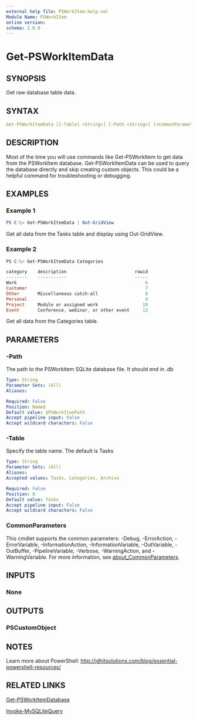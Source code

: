 ```yaml
---
external help file: PSWorkItem-help.xml
Module Name: PSWorkItem
online version:
schema: 2.0.0
---
```


# Get-PSWorkItemData

## SYNOPSIS

Get raw database table data.

## SYNTAX

```yaml
Get-PSWorkItemData [[-Table] <String>] [-Path <String>] [<CommonParameters>]
```

## DESCRIPTION

Most of the time you will use commands like Get-PSWorkItem to get data from the PSWorkItem database. Get-PSWorkItemData can be used to query the database directly and skip creating custom objects. This could  be a helpful command for troubleshooting or debugging.

## EXAMPLES

### Example 1

```powershell
PS C:\> Get-PSWorkItemData | Out-GridView
```

Get all data from the Tasks table and display using Out-GridView.

### Example 2

```powershell
PS C:\> Get-PSWorkItemData Categories

category    description                          rowid
--------    -----------                          -----
Work                                                 6
Customer                                             7
Other       Miscellaneous catch-all                  8
Personal                                             9
Project     Module or assigned work                 10
Event       Conference, webinar, or other event     12
```

Get all data from the Categories table.

## PARAMETERS

### -Path

The path to the PSWorkitem SQLite database file.
It should end in .db

```yaml
Type: String
Parameter Sets: (All)
Aliases:

Required: False
Position: Named
Default value: $PSWorkItemPath
Accept pipeline input: False
Accept wildcard characters: False
```

### -Table

Specify the table name.
The default is Tasks

```yaml
Type: String
Parameter Sets: (All)
Aliases:
Accepted values: Tasks, Categories, Archive

Required: False
Position: 0
Default value: Tasks
Accept pipeline input: False
Accept wildcard characters: False
```

### CommonParameters

This cmdlet supports the common parameters: -Debug, -ErrorAction, -ErrorVariable, -InformationAction, -InformationVariable, -OutVariable, -OutBuffer, -PipelineVariable, -Verbose, -WarningAction, and -WarningVariable. For more information, see [about_CommonParameters](http://go.microsoft.com/fwlink/?LinkID=113216).

## INPUTS

### None

## OUTPUTS

### PSCustomObject

## NOTES

Learn more about PowerShell: http://jdhitsolutions.com/blog/essential-powershell-resources/

## RELATED LINKS

[Get-PSWorkItemDatabase](Get-PSWorkItemDatase.md)

[Invoke-MySQLiteQuery]()
